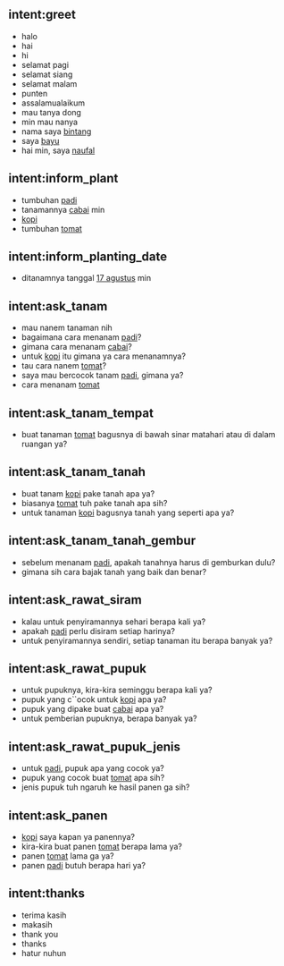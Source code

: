 ## intent:greet
- halo
- hai
- hi
- selamat pagi
- selamat siang
- selamat malam
- punten
- assalamualaikum
- mau tanya dong
- min mau nanya
- nama saya [bintang](person)
- saya [bayu](person)   
- hai min, saya [naufal](person)

## intent:inform_plant
- tumbuhan [padi](plant)
- tanamannya [cabai](plant) min
- [kopi](plant)
- tumbuhan [tomat](plant)

## intent:inform_planting_date
- ditanamnya tanggal [17 agustus](date) min

## intent:ask_tanam
- mau nanem tanaman nih
- bagaimana cara menanam [padi](plant)?
- gimana cara menanam [cabai](plant)?
- untuk [kopi](plant) itu gimana ya cara menanamnya?
- tau cara nanem [tomat](plant)?
- saya mau bercocok tanam [padi](plant), gimana ya?
- cara menanam [tomat](plant)

## intent:ask_tanam_tempat
- buat tanaman [tomat](plant) bagusnya di bawah sinar matahari atau di dalam ruangan ya?

## intent:ask_tanam_tanah
- buat tanam [kopi](plant) pake tanah apa ya?
- biasanya [tomat](plant) tuh pake tanah apa sih?
- untuk tanaman [kopi](plant) bagusnya tanah yang seperti apa ya?

## intent:ask_tanam_tanah_gembur
- sebelum menanam [padi](plant), apakah tanahnya harus di gemburkan dulu?
- gimana sih cara bajak tanah yang baik dan benar?

## intent:ask_rawat_siram
- kalau untuk penyiramannya sehari berapa kali ya?
- apakah [padi](plant) perlu disiram setiap harinya?
- untuk penyiramannya sendiri, setiap tanaman itu berapa banyak ya?

## intent:ask_rawat_pupuk
- untuk pupuknya, kira-kira seminggu berapa kali ya?
- pupuk yang c``ocok untuk [kopi](plant) apa ya?
- pupuk yang dipake buat [cabai](plant) apa ya?
- untuk pemberian pupuknya, berapa banyak ya?

## intent:ask_rawat_pupuk_jenis
- untuk [padi](plant), pupuk apa yang cocok ya?
- pupuk yang cocok buat [tomat](plant) apa sih?
- jenis pupuk tuh ngaruh ke hasil panen ga sih?

## intent:ask_panen
- [kopi](plant) saya kapan ya panennya?
- kira-kira buat panen [tomat](plant) berapa lama ya?
- panen [tomat](plant) lama ga ya?
- panen [padi](plant) butuh berapa hari ya?

## intent:thanks
- terima kasih
- makasih
- thank you
- thanks
- hatur nuhun